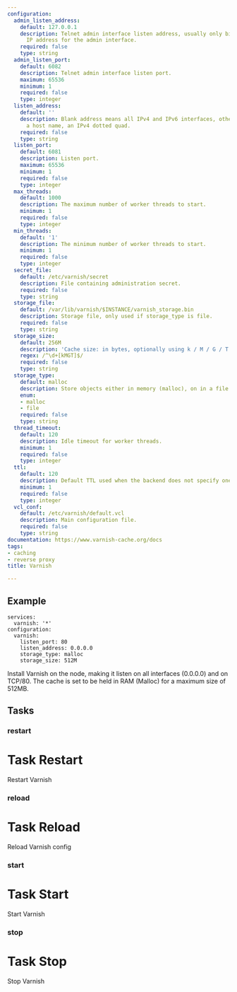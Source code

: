 ```yaml
---
configuration:
  admin_listen_address:
    default: 127.0.0.1
    description: Telnet admin interface listen address, usually only bind localhost
      IP address for the admin interface.
    required: false
    type: string
  admin_listen_port:
    default: 6082
    description: Telnet admin interface listen port.
    maximum: 65536
    minimum: 1
    required: false
    type: integer
  listen_address:
    default: ''
    description: Blank address means all IPv4 and IPv6 interfaces, otherwise specify
      a host name, an IPv4 dotted quad.
    required: false
    type: string
  listen_port:
    default: 6081
    description: Listen port.
    maximum: 65536
    minimum: 1
    required: false
    type: integer
  max_threads:
    default: 1000
    description: The maximum number of worker threads to start.
    minimum: 1
    required: false
    type: integer
  min_threads:
    default: '1'
    description: The minimum number of worker threads to start.
    minimum: 1
    required: false
    type: integer
  secret_file:
    default: /etc/varnish/secret
    description: File containing administration secret.
    required: false
    type: string
  storage_file:
    default: /var/lib/varnish/$INSTANCE/varnish_storage.bin
    description: Storage file, only used if storage_type is file.
    required: false
    type: string
  storage_size:
    default: 256M
    description: 'Cache size: in bytes, optionally using k / M / G / T suffix.'
    regex: /^\d+[kMGT]$/
    required: false
    type: string
  storage_type:
    default: malloc
    description: Store objects either in memory (malloc), on in a file (file).
    enum:
    - malloc
    - file
    required: false
    type: string
  thread_timeout:
    default: 120
    description: Idle timeout for worker threads.
    minimum: 1
    required: false
    type: integer
  ttl:
    default: 120
    description: Default TTL used when the backend does not specify one.
    minimum: 1
    required: false
    type: integer
  vcl_conf:
    default: /etc/varnish/default.vcl
    description: Main configuration file.
    required: false
    type: string
documentation: https://www.varnish-cache.org/docs
tags:
- caching
- reverse proxy
title: Varnish

---
```


## Example

    services:
      varnish: '*'
    configuration:
      varnish:
        listen_port: 80
        listen_address: 0.0.0.0
        storage_type: malloc
        storage_size: 512M

Install Varnish on the node, making it listen on all interfaces (0.0.0.0) and on TCP/80. The cache is set to be held in RAM (Malloc) for a maximum size of 512MB.
## Tasks
### restart
# Task Restart

Restart Varnish

### reload
# Task Reload

Reload Varnish config

### start
# Task Start

Start Varnish

### stop
# Task Stop

Stop Varnish
